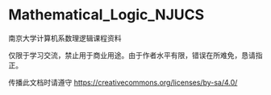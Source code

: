 # Mathematical_Logic_NJUCS
南京大学计算机系数理逻辑课程资料

仅限于学习交流，禁止用于商业用途。由于作者水平有限，错误在所难免，恳请指正。

传播此文档时请遵守
https://creativecommons.org/licenses/by-sa/4.0/